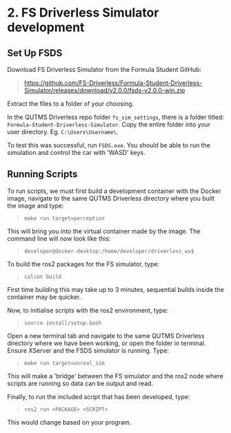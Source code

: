 # 2. FS Driverless Simulator development

## Set Up FSDS

Download FS Driverless Simulator from the Formula Student GitHub:

> <https://github.com/FS-Driverless/Formula-Student-Driverless-Simulator/releases/download/v2.0.0/fsds-v2.0.0-win.zip>

Extract the files to a folder of your choosing.

In the QUTMS Driverless repo folder `fs_sim_settings`, there is a folder titled: `Formula-Student-Driverless-Simulator`.
Copy the entire folder into your user directory.
Eg. `C:\Users\Username\`.

To test this was successful, run `FSDS.exe`.
You should be able to run the simulation and control the car with 'WASD' keys.

## Running Scripts

To run scripts, we must first build a development container with the Docker image, navigate to the same QUTMS Driverless directory where you built the image and type:

> `make run target=perception`

This will bring you into the virtual container made by the image. The command line will now look like this:

> `developer@docker-desktop:/home/developer/driverless_ws$`

To build the ros2 packages for the FS simulator, type:

> `colcon build`

First time building this may take up to 3 minutes, sequential builds inside the container may be quicker.

Now, to initialise scripts with the ros2 environment, type:

> `source install/setup.bash`

Open a new terminal tab and navigate to the same QUTMS Driverless directory where we have been working, or open the folder in terminal. Ensure XServer and the FSDS simulator is running. Type:

> `make run target=unreal_sim`

This will make a 'bridge' between the FS simulator and the ros2 node where scripts are running so data can be output and read.

Finally, to run the included script that has been developed, type:

> `ros2 run <PACKAGE> <SCRIPT>`

This would change based on your program.
